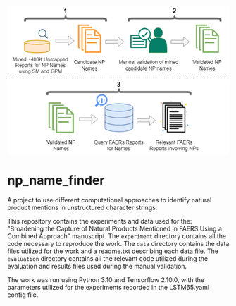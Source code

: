 <div align="center">
  <img width="600" src="/graphical_abstract.png" alt="Graphical Abstract">
</div>



# np_name_finder

A project to use different computational approaches to identify natural product mentions in unstructured character strings.

This repository contains the experiments and data used for the: "Broadening the Capture of Natural Products Mentioned in FAERS Using a Combined Approach" manuscript. The `experiment` directory contains all the code necessary to reproduce the work. The `data` directory contains the data files utilized for the work and a readme.txt describing each data file. The `evaluation` directory contains all the relevant code utilized during the evaluation and results files used during the manual validation.

The work was run using Python 3.10 and Tensorflow 2.10.0, with the parameters utilized for the experiments recorded in the LSTM65.yaml config file.
